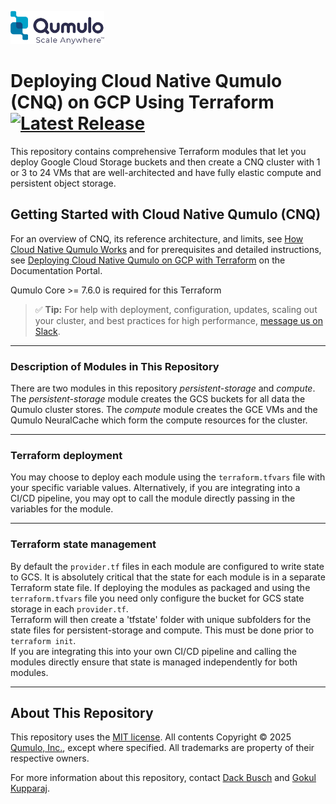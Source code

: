 <!-- BEGIN_TF_DOCS -->

<a target="_blank" href="https://qumulo.com/"><img src="./.config/images/qumulo-scale-anywhere-logo.webp" style="width:150px;height:53px;"></a>

# Deploying Cloud Native Qumulo (CNQ) on GCP Using Terraform [![Latest Release](https://img.shields.io/github/release/qumulo/qumulo-terraform-gcp.svg)](https://github.com/qumulo/qumulo-terraform-gcp/releases)
This repository contains comprehensive Terraform modules that let you deploy Google Cloud Storage buckets and then create a CNQ cluster with 1 or 3 to 24 VMs that are well-architected and have fully elastic compute and persistent object storage.

## Getting Started with Cloud Native Qumulo (CNQ)
For an overview of CNQ, its reference architecture, and limits, see [How Cloud Native Qumulo Works](https://docs.qumulo.com/cloud-native-gcp-administrator-guide/getting-started/how-cloud-native-qumulo-works.html) and for prerequisites and detailed instructions, see [Deploying Cloud Native Qumulo on GCP with Terraform](https://docs.qumulo.com/cloud-native-gcp-administrator-guide/getting-started/terraform.html) on the Documentation Portal.

Qumulo Core >= 7.6.0 is required for this Terraform

> ✅ **Tip:** For help with deployment, configuration, updates, scaling out your cluster, and best practices for high performance, [message us on Slack](https://docs.qumulo.com/contacting-qumulo-care-team.html).

---

### Description of Modules in This Repository
There are two modules in this repository *persistent-storage* and *compute*.  The *persistent-storage* module creates the GCS buckets for all data the Qumulo cluster stores.
The *compute* module creates the GCE VMs and the Qumulo NeuralCache which form the compute resources for the cluster.

---

### Terraform deployment
You may choose to deploy each module using the `terraform.tfvars` file with your specific variable values.  Alternatively, if you are integrating into a CI/CD pipeline, you may
opt to call the module directly passing in the variables for the module.

---

### Terraform state management
By default the `provider.tf` files in each module are configured to write state to GCS.  It is absolutely critical that the state for each module is in a separate Terraform state file.
If deploying the modules as packaged and using the `terraform.tfvars` file you need only configure the bucket for GCS state storage in each `provider.tf`.  
Terraform will then create a 'tfstate' folder with unique subfolders for the state files for persistent-storage and compute.  This must be done prior to `terraform init`.  
If you are integrating this into your own CI/CD pipeline and calling the modules directly ensure that state is managed independently for both modules.

---

## About This Repository
This repository uses the [MIT license](LICENSE). All contents Copyright &copy; 2025 [Qumulo, Inc.](https://qumulo.com), except where specified. All trademarks are property of their respective owners.

For more information about this repository, contact [Dack Busch](https://github.com/dackbusch) and [Gokul Kupparaj](https://github.com/gokulku).
<!-- END_TF_DOCS -->